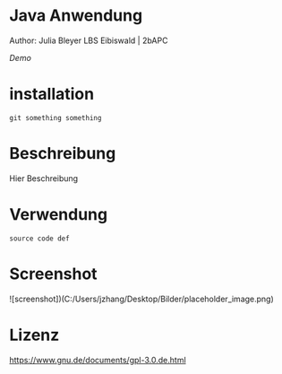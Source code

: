 # Java Anwendung

Author: Julia Bleyer
LBS Eibiswald | 2bAPC

_Demo_

# installation

```
git something something
```

# Beschreibung

Hier Beschreibung

# Verwendung

```
source code def
```

# Screenshot

![screenshot])(C:/Users/jzhang/Desktop/Bilder/placeholder_image.png)

# Lizenz

https://www.gnu.de/documents/gpl-3.0.de.html
